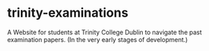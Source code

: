 # trinity-examinations
A Website for students at Trinity College Dublin to navigate the past examination papers. (In the very early stages of development.)
